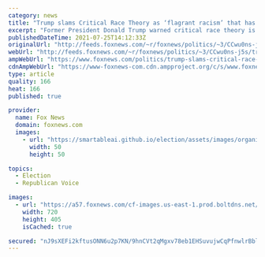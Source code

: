 ```yaml
---
category: news
title: "Trump slams Critical Race Theory as ‘flagrant racism’ that has ‘no place’ in our country"
excerpt: "Former President Donald Trump warned critical race theory is \"flagrant racism\" being forced into \"every facet of our society\" during a speech to conservatives Saturday in Phoenix."
publishedDateTime: 2021-07-25T14:12:33Z
originalUrl: "http://feeds.foxnews.com/~r/foxnews/politics/~3/CCwu0ns-j5s/trump-slams-critical-race-theory-as-flagrant-racism"
webUrl: "http://feeds.foxnews.com/~r/foxnews/politics/~3/CCwu0ns-j5s/trump-slams-critical-race-theory-as-flagrant-racism"
ampWebUrl: "https://www.foxnews.com/politics/trump-slams-critical-race-theory-as-flagrant-racism.amp"
cdnAmpWebUrl: "https://www-foxnews-com.cdn.ampproject.org/c/s/www.foxnews.com/politics/trump-slams-critical-race-theory-as-flagrant-racism.amp"
type: article
quality: 166
heat: 166
published: true

provider:
  name: Fox News
  domain: foxnews.com
  images:
    - url: "https://smartableai.github.io/election/assets/images/organizations/foxnews.com-50x50.jpg"
      width: 50
      height: 50

topics:
  - Election
  - Republican Voice

images:
  - url: "https://a57.foxnews.com/cf-images.us-east-1.prod.boltdns.net/v1/static/694940094001/019b67a6-b2f0-4873-a7b9-c958122fb58b/a1187a2e-908b-4e45-8484-71e762ec0800/1280x720/match/720/405/image.jpg?ve=1&tl=1"
    width: 720
    height: 405
    isCached: true

secured: "nJ9sXEFi2kftusONN6u2p7KN/9hnCVt2qMgxv78eb1EHSuvujwCqPfnwlrBblMfBbZ9Ws/R8oK0/+FiRkrjSW8UHOVQ56m3fopONhjiNiNsjv+CeaRAjK0tMFij/zzVywA6DQI4aQGEocNmJ8VxwhGVEUOBrPx4yM0URpHgeDJ/V2uZutwSMHOzOhz9wgeAXLtx9gxKjDPXyf2vMrKo8xBBECa0uBXalIFSY4miKgBMtQR1Zl99X3ZW+JNwTGOKxgGLzgjhtjRR1LPNY6AiicwtQx9hUwPdm4TCa4TSnP8iRkWRucVUU27S38zX1AQ/vwwnP23beoTTy8a7lsI9bQ2cjhnNd5a4ncOfpaxul6Fo=;eQvYimpnmnkrg/7O4KtQpQ=="
---
```


